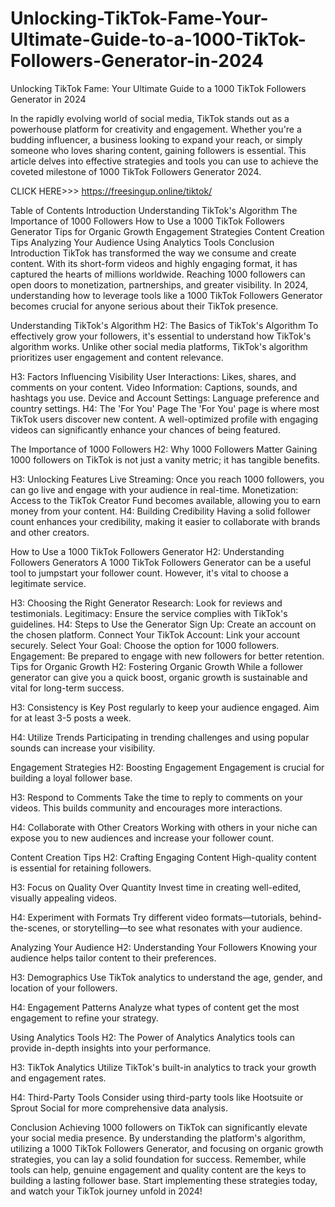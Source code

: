 # Unlocking-TikTok-Fame-Your-Ultimate-Guide-to-a-1000-TikTok-Followers-Generator-in-2024
Unlocking TikTok Fame: Your Ultimate Guide to a 1000 TikTok Followers Generator in 2024

In the rapidly evolving world of social media, TikTok stands out as a powerhouse platform for creativity and engagement. Whether you're a budding influencer, a business looking to expand your reach, or simply someone who loves sharing content, gaining followers is essential. This article delves into effective strategies and tools you can use to achieve the coveted milestone of 1000 TikTok Followers Generator 2024.

CLICK HERE>>> https://freesingup.online/tiktok/

Table of Contents
Introduction
Understanding TikTok's Algorithm
The Importance of 1000 Followers
How to Use a 1000 TikTok Followers Generator
Tips for Organic Growth
Engagement Strategies
Content Creation Tips
Analyzing Your Audience
Using Analytics Tools
Conclusion
Introduction
TikTok has transformed the way we consume and create content. With its short-form videos and highly engaging format, it has captured the hearts of millions worldwide. Reaching 1000 followers can open doors to monetization, partnerships, and greater visibility. In 2024, understanding how to leverage tools like a 1000 TikTok Followers Generator becomes crucial for anyone serious about their TikTok presence.

Understanding TikTok's Algorithm
H2: The Basics of TikTok's Algorithm
To effectively grow your followers, it's essential to understand how TikTok's algorithm works. Unlike other social media platforms, TikTok's algorithm prioritizes user engagement and content relevance.

H3: Factors Influencing Visibility
User Interactions: Likes, shares, and comments on your content.
Video Information: Captions, sounds, and hashtags you use.
Device and Account Settings: Language preference and country settings.
H4: The 'For You' Page
The 'For You' page is where most TikTok users discover new content. A well-optimized profile with engaging videos can significantly enhance your chances of being featured.

The Importance of 1000 Followers
H2: Why 1000 Followers Matter
Gaining 1000 followers on TikTok is not just a vanity metric; it has tangible benefits.

H3: Unlocking Features
Live Streaming: Once you reach 1000 followers, you can go live and engage with your audience in real-time.
Monetization: Access to the TikTok Creator Fund becomes available, allowing you to earn money from your content.
H4: Building Credibility
Having a solid follower count enhances your credibility, making it easier to collaborate with brands and other creators.

How to Use a 1000 TikTok Followers Generator
H2: Understanding Followers Generators
A 1000 TikTok Followers Generator can be a useful tool to jumpstart your follower count. However, it's vital to choose a legitimate service.

H3: Choosing the Right Generator
Research: Look for reviews and testimonials.
Legitimacy: Ensure the service complies with TikTok's guidelines.
H4: Steps to Use the Generator
Sign Up: Create an account on the chosen platform.
Connect Your TikTok Account: Link your account securely.
Select Your Goal: Choose the option for 1000 followers.
Engagement: Be prepared to engage with new followers for better retention.
Tips for Organic Growth
H2: Fostering Organic Growth
While a follower generator can give you a quick boost, organic growth is sustainable and vital for long-term success.

H3: Consistency is Key
Post regularly to keep your audience engaged. Aim for at least 3-5 posts a week.

H4: Utilize Trends
Participating in trending challenges and using popular sounds can increase your visibility.

Engagement Strategies
H2: Boosting Engagement
Engagement is crucial for building a loyal follower base.

H3: Respond to Comments
Take the time to reply to comments on your videos. This builds community and encourages more interactions.

H4: Collaborate with Other Creators
Working with others in your niche can expose you to new audiences and increase your follower count.

Content Creation Tips
H2: Crafting Engaging Content
High-quality content is essential for retaining followers.

H3: Focus on Quality Over Quantity
Invest time in creating well-edited, visually appealing videos.

H4: Experiment with Formats
Try different video formats—tutorials, behind-the-scenes, or storytelling—to see what resonates with your audience.

Analyzing Your Audience
H2: Understanding Your Followers
Knowing your audience helps tailor content to their preferences.

H3: Demographics
Use TikTok analytics to understand the age, gender, and location of your followers.

H4: Engagement Patterns
Analyze what types of content get the most engagement to refine your strategy.

Using Analytics Tools
H2: The Power of Analytics
Analytics tools can provide in-depth insights into your performance.

H3: TikTok Analytics
Utilize TikTok's built-in analytics to track your growth and engagement rates.

H4: Third-Party Tools
Consider using third-party tools like Hootsuite or Sprout Social for more comprehensive data analysis.

Conclusion
Achieving 1000 followers on TikTok can significantly elevate your social media presence. By understanding the platform's algorithm, utilizing a 1000 TikTok Followers Generator, and focusing on organic growth strategies, you can lay a solid foundation for success. Remember, while tools can help, genuine engagement and quality content are the keys to building a lasting follower base. Start implementing these strategies today, and watch your TikTok journey unfold in 2024!
